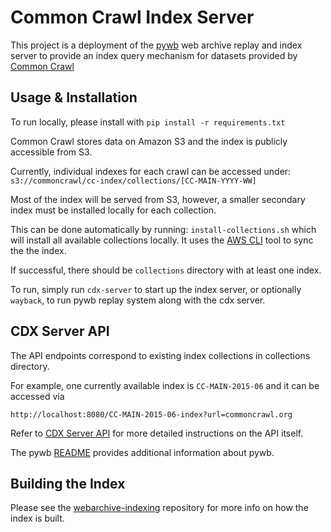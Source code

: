 # Common Crawl Index Server

This project is a deployment of the [pywb](https://github.com/webrecorder/pywb) web archive replay and index server to provide
an index query mechanism for datasets provided by [Common Crawl](https://commoncrawl.org)


## Usage & Installation
To run locally, please install with `pip install -r requirements.txt`

Common Crawl stores data on Amazon S3 and the index is publicly accessible from S3.

Currently, individual indexes for each crawl can be accessed under: `s3://commoncrawl/cc-index/collections/[CC-MAIN-YYYY-WW]`

Most of the index will be served from S3, however, a smaller secondary index must be installed locally for each collection.

This can be done automatically by running: `install-collections.sh` which will install all available collections locally. It uses the [AWS CLI](https://aws.amazon.com/cli/) tool to sync the the index.

If successful, there should be  `collections` directory with at least one index.

To run, simply run `cdx-server` to start up the index server, or optionally `wayback`, to run pywb replay system along with the cdx server.


## CDX Server API

The API endpoints correspond to existing index collections in collections directory.

For example, one currently available index is `CC-MAIN-2015-06` and it can be accessed via

`http://localhost:8080/CC-MAIN-2015-06-index?url=commoncrawl.org`


Refer to [CDX Server API](https://github.com/webrecorder/pywb/wiki/CDX-Server-API) for more detailed instructions on the API itself.

The pywb [README](https://github.com/webrecorder/pywb/blob/master/README.rst) provides additional information about pywb.


## Building the Index

Please see the [webarchive-indexing](https://github.com/ikreymer/webarchive-indexing) repository for more info on how the index is built.
